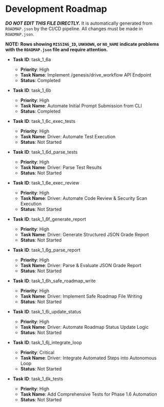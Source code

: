 # Development Roadmap

***DO NOT EDIT THIS FILE DIRECTLY.*** It is automatically generated from `ROADMAP.json` by the CI/CD pipeline. All changes must be made in `ROADMAP.json`.

**NOTE: Rows showing `MISSING_ID`, `UNKNOWN`, or `NO_NAME` indicate problems with the `ROADMAP.json` file and require attention.**

*   **Task ID**: task_1_6a
    *   **Priority**: High
    *   **Task Name**: Implement /genesis/drive_workflow API Endpoint
    *   **Status**: Completed

*   **Task ID**: task_1_6b
    *   **Priority**: High
    *   **Task Name**: Automate Initial Prompt Submission from CLI
    *   **Status**: Completed

*   **Task ID**: task_1_6c_exec_tests
    *   **Priority**: High
    *   **Task Name**: Driver: Automate Test Execution
    *   **Status**: Not Started

*   **Task ID**: task_1_6d_parse_tests
    *   **Priority**: High
    *   **Task Name**: Driver: Parse Test Results
    *   **Status**: Not Started

*   **Task ID**: task_1_6e_exec_review
    *   **Priority**: High
    *   **Task Name**: Driver: Automate Code Review & Security Scan Execution
    *   **Status**: Not Started

*   **Task ID**: task_1_6f_generate_report
    *   **Priority**: High
    *   **Task Name**: Driver: Generate Structured JSON Grade Report
    *   **Status**: Not Started

*   **Task ID**: task_1_6g_parse_report
    *   **Priority**: High
    *   **Task Name**: Driver: Parse & Evaluate JSON Grade Report
    *   **Status**: Not Started

*   **Task ID**: task_1_6h_safe_roadmap_write
    *   **Priority**: High
    *   **Task Name**: Driver: Implement Safe Roadmap File Writing
    *   **Status**: Not Started

*   **Task ID**: task_1_6i_update_status
    *   **Priority**: High
    *   **Task Name**: Driver: Automate Roadmap Status Update Logic
    *   **Status**: Not Started

*   **Task ID**: task_1_6j_integrate_loop
    *   **Priority**: Critical
    *   **Task Name**: Driver: Integrate Automated Steps into Autonomous Loop
    *   **Status**: Not Started

*   **Task ID**: task_1_6k_tests
    *   **Priority**: High
    *   **Task Name**: Add Comprehensive Tests for Phase 1.6 Automation
    *   **Status**: Not Started

